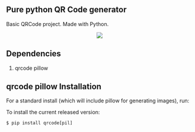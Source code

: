 Pure python QR Code generator
------------
Basic QRCode project.
Made with Python.

<p align="center">

  <img src="https://user-images.githubusercontent.com/56837694/139023243-4041938a-65be-4b45-97f8-b75a1ee841f5.png">

</p>

Dependencies
------------
1) qrcode pillow

qrcode pillow Installation
------------

For a standard install (which will include pillow for generating images), run:

To install the current released version:

    $ pip install qrcode[pil]
